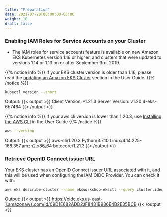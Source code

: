 ```yaml
---
title: "Preparation"
date: 2021-07-20T00:00:00-03:00
weight: 10
draft: false
---
```


### Enabling IAM Roles for Service Accounts on your Cluster

* The IAM roles for service accounts feature is available on new Amazon EKS Kubernetes version 1.16 or higher, and clusters that were updated to versions 1.14 or 1.13 on or after September 3rd, 2019.

{{% notice info %}}
If your EKS cluster version is older than 1.16, please read the [updating an Amazon EKS Cluster](https://docs.aws.amazon.com/eks/latest/userguide/update-cluster.html) section in the User Guide.
{{% /notice %}}

```bash
kubectl version --short
```

Output:
{{< output >}}
Client Version: v1.21.3
Server Version: v1.20.4-eks-6b7464
{{< /output >}}

{{% notice info %}}
If your aws cli version is lower than 1.20.3, use [Installing the AWS CLI](https://docs.aws.amazon.com/cli/latest/userguide/cli-chap-install.html) in the User Guide
{{% /notice %}}

```bash
aws --version
```

Output:
{{< output >}}
aws-cli/1.20.3 Python/3.7.10 Linux/4.14.225-168.357.amzn2.x86_64 botocore/1.21.3
{{< /output >}}

### Retrieve OpenID Connect issuer URL

Your EKS cluster has an OpenID Connect issuer URL associated with it, and this will be used when configuring the IAM OIDC Provider. You can check it with:

```bash
aws eks describe-cluster --name eksworkshop-eksctl --query cluster.identity.oidc.issuer --output text
```

Output:
{{< output >}}
https://oidc.eks.us-east-1.amazonaws.com/id/09D1E682ADD23F8431B986E4B2E35BCB
{{< /output >}}

